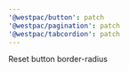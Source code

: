 ```yaml
---
'@westpac/button': patch
'@westpac/pagination': patch
'@westpac/tabcordion': patch
---
```


Reset button border-radius
